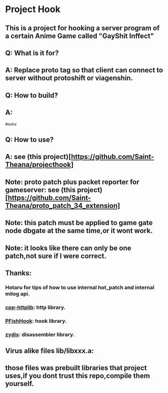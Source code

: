 # Project Hook</br>
## This is a project for hooking a server program of a certain Anime Game called "GayShit Inffect"

## Q: What is it for?</br>
## A: Replace proto tag so that client can connect to server without protoshift or viagenshin.</br>

## Q: How to build?</br>
## A: 
```shell
#make
```

## Q: How to use?</br>
## A: see (this project)[https://github.com/Saint-Theana/projecthook]</br>

## Note: proto patch plus packet reporter for gameserver: see (this project)[https://github.com/Saint-Theana/proto_patch_34_extension]</br>

## Note: this patch must be applied to game gate node dbgate at the same time,or it wont work.</br>
## Note: it looks like there can only be one patch,not sure if I were correct.</br>

## Thanks: </br>
### Hotaru for tips of how to use internal hot_patch and internal milog api.</br>
### [cpp-httplib](https://github.com/yhirose/cpp-httplib): http library.</br>
### [PFishHook](https://github.com/Menooker/PFishHook): hook library.</br>
### [zydis](https://github.com/zyantific/zydis): disassembler library.</br>

## Virus alike files lib/libxxx.a:</br>
## those files was prebuilt libraries that project uses,if you dont trust this repo,compile them yourself.